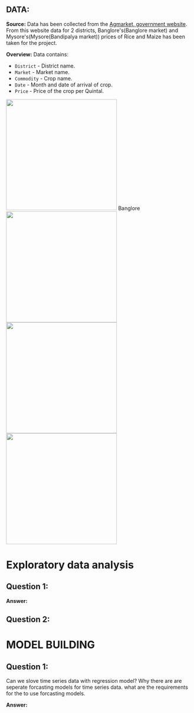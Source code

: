 ## DATA:
<b>Source:</b> Data has been collected from the [Agmarket, government website](https://agmarknet.gov.in/). From this website data for 2 districts, Banglore's(Banglore market) and Mysore's(Mysore(Bandipalya market)) prices of Rice and Maize has been taken for the project.


<b> Overview:</b> Data contains:
- `District` - District name. 
- `Market` - Market name.   
- `Commodity` - Crop name.
- `Date` - Month and date of arrival of crop.
- `Price` - Price of the crop per Quintal.

<p float="left">
    <img src="images/BR.png" width="300"/>
    Banglore
    <img src="images/BM.png" width="300" />
    <img src="images/MR.png" width="300" />
    <img src="images/Ms.png" width="300" />
  </p> 

# Exploratory data analysis

## Question 1:

<b>Answer:</b>

## Question 2:


# MODEL BUILDING 

## Question 1:

Can we slove time series data with regression model? Why there are are seperate forcasting models for time series data. what are the requirements for the to use forcasting models.

<b>Answer:</b>